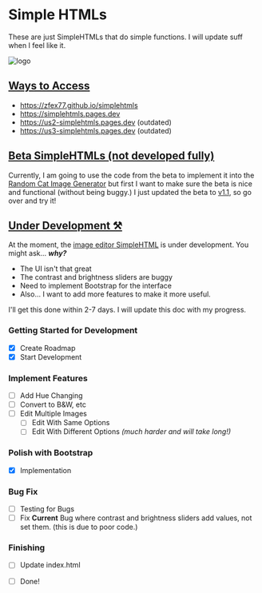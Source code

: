 # Simple HTMLs

These are just SimpleHTMLs that do simple functions. I will update suff when I feel like it.

![logo](https://raw.githubusercontent.com/zfex77/simplehtmls/src/plasticdots-personal-use-regular.png)

## <ins>Ways to Access</ins>
- https://zfex77.github.io/simplehtmls
- https://simplehtmls.pages.dev
- https://us2-simplehtmls.pages.dev (outdated)
- https://us3-simplehtmls.pages.dev (outdated)

## <ins> Beta SimpleHTMLs (not developed fully) </ins> ##
Currently, I am going to use the code from the beta to implement it into the [Random Cat Image Generator](https://zfex77.github.io/simplehtmls/cat.html) but first I want to make sure the beta is nice and functional (without being buggy.) I just updated the beta to [v1.1](https://zfex77.github.io/simplehtmls/beta/subimgviewer.html), so go over and try it!

## <ins>Under Development ⚒️</ins>
At the moment, the [image editor SimpleHTML](https://github.com/zfex77/simplehtmls/blob/main/in%20development%20(will%20be%20deleted%20after%20finished)/image.html) is under development. You might ask... _**why?**_
- The UI isn't that great
- The contrast and brightness sliders are buggy
- Need to implement Bootstrap for the interface
- Also... I want to add more features to make it more useful.

I'll get this done within 2-7 days. I will update this doc with my progress.

### Getting Started for Development
  - [x] Create Roadmap
  - [x] Start Development
### Implement Features
  - [ ] Add Hue Changing
  - [ ] Convert to B&W, etc
  - [ ] Edit Multiple Images 
    - [ ] Edit With Same Options
    - [ ] Edit With Different Options _(much harder and will take long!)_
### Polish with Bootstrap
  - [x] Implementation
### Bug Fix
  - [ ] Testing for Bugs
  - [ ] Fix **Current** Bug where contrast and brightness sliders add values, not set them. (this is due to poor code.)
### Finishing
  - [ ] Update index.html
  - [ ] Done!

